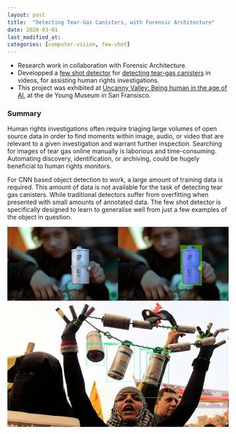 ```yaml
---
layout: post
title:  "Detecting Tear-Gas Canisters, with Forensic Architecture"
date: 2020-03-01
last_modified_at:
categories: [computer-vision, few-shot]
---
```


* Research work in collaboration with Forensic Architecture.
* Developped a [few shot detector](https://forensic-architecture.org/investigation/model-zoo) for [detecting tear-gas canisters](https://forensic-architecture.org/investigation/detecting-tear-gas) in videos, for assisting human rights investigations.
* This project was exhibited at [Uncanny Valley: Being human in the age of AI](https://deyoung.famsf.org/exhibitions/uncanny-valley), at the de Young Museum in San Fransisco.

### Summary ###
Human rights investigations often require triaging large volumes of open source data in order to find moments within image, audio, or video that are relevant to a given investigation and warrant further inspection. Searching for images of tear gas online manually is laborious and time-consuming. Automating discovery, identification, or archiving, could be hugely beneficial to human rights monitors.


For CNN based object detection to work, a large amount of training data is required. This amount of data is not available for the task of detecting tear gas canisters. While traditional detectors suffer from overfitting when presented with small amounts of annotated data. The few shot detector is specifically designed to learn to generalise well from just a few examples of the object in question.



![FA Canisters 1](/assets/images/fa/can1.jpg)
![FA Canisters 2](/assets/images/fa/can2.jpg)